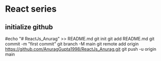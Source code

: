 # React series
 
 ## initialize github
   #echo "# ReactJs_Anurag" >> README.md
   git init
   git add README.md
   git commit -m "first commit"
   git branch -M main
   git remote add origin https://github.com/AnuragGupta1998/ReactJs_Anurag.git
   git push -u origin main
   